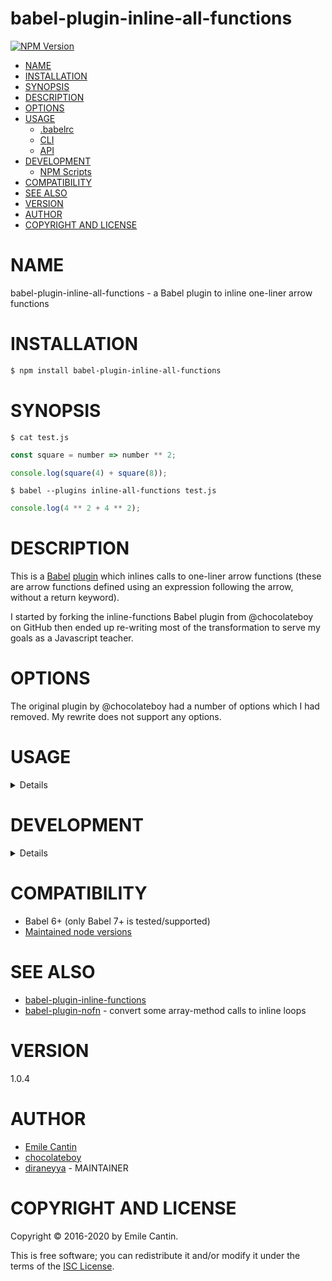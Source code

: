 # babel-plugin-inline-all-functions

[![NPM Version](https://img.shields.io/npm/v/babel-plugin-inline-all-functions.svg)](https://www.npmjs.org/package/babel-plugin-inline-all-functions)

<!-- toc -->

- [NAME](#name)
- [INSTALLATION](#installation)
- [SYNOPSIS](#synopsis)
- [DESCRIPTION](#description)
- [OPTIONS](#options)
- [USAGE](#usage)
  - [.babelrc](#babelrc)
  - [CLI](#cli)
  - [API](#api)
- [DEVELOPMENT](#development)
  - [NPM Scripts](#npm-scripts)
- [COMPATIBILITY](#compatibility)
- [SEE ALSO](#see-also)
- [VERSION](#version)
- [AUTHOR](#author)
- [COPYRIGHT AND LICENSE](#copyright-and-license)

<!-- tocstop -->

# NAME

babel-plugin-inline-all-functions - a Babel plugin to inline one-liner arrow functions

# INSTALLATION

```sh
$ npm install babel-plugin-inline-all-functions
```

# SYNOPSIS

`$ cat test.js`

```javascript
const square = number => number ** 2;

console.log(square(4) + square(8));
```

`$ babel --plugins inline-all-functions test.js`

```javascript
console.log(4 ** 2 + 4 ** 2);
```

# DESCRIPTION

This is a [Babel](https://babeljs.io/)
[plugin](https://babeljs.io/docs/plugins/) which inlines calls to one-liner
arrow functions (these are arrow functions defined using an expression following
the arrow, without a return keyword).

I started by forking the inline-functions Babel plugin from @chocolateboy on
GitHub then ended up re-writing most of the transformation to serve my goals as
a Javascript teacher.

# OPTIONS

The original plugin by @chocolateboy had a number of options which I had removed.
My rewrite does not support any options.

# USAGE

<details>

## .babelrc

`$ cat .babelrc`

```json
{
    "plugins": ["inline-all-functions"]
}
```

## CLI

```sh
$ babel --plugins inline-all-functions script.js
```

## API

```javascript
require('@babel/core').transform(code, {
    plugins: ['inline-all-functions']
})
```

</details>

# DEVELOPMENT

<details>

## NPM Scripts

The following NPM scripts are available:

- doctoc - generate the TOC (table of contents) in the README
- test - run the test suite

</details>

# COMPATIBILITY

- Babel 6+ (only Babel 7+ is tested/supported)
- [Maintained node versions](https://github.com/nodejs/Release#release-schedule)

# SEE ALSO

- [babel-plugin-inline-functions]()
- [babel-plugin-nofn](https://www.npmjs.com/package/babel-plugin-nofn) - convert some array-method calls to inline loops

# VERSION

1.0.4

# AUTHOR

- [Emile Cantin](https://github.com/emilecantin)
- [chocolateboy](https://github.com/chocolateboy)
- [diraneyya](https://github.com/diraneyya) - MAINTAINER

# COPYRIGHT AND LICENSE

Copyright © 2016-2020 by Emile Cantin.

This is free software; you can redistribute it and/or modify it under the terms
of the [ISC License](https://opensource.org/licenses/ISC).
